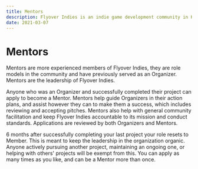 ```yaml
---
title: Mentors
description: Flyover Indies is an indie game development community in Kansas City in Midwest region. Join us for events and to connect with game developers in the area.
date: 2021-03-07
---
```


# Mentors

Mentors are more experienced members of Flyover Indies, they are role models in the community and have previously served as an Organizer. Mentors are the leadership of Flyover Indies.

Anyone who was an Organizer and successfully completed their project can apply to become a Mentor. Mentors help guide Organizers in their action plans, and assist however they can to make them a success, which includes reviewing and accepting pitches. Mentors also help with general community facilitation and keep Flyover Indies accountable to its mission and conduct standards. Applications are reviewed by both Organizers and Mentors.

6 months after successfully completing your last project your role resets to Member. This is meant to keep the leadership in the organization organic. Anyone actively pursuing another project, maintaining an ongoing one, or helping with others' projects will be exempt from this. You can apply as many times as you like, and can be a Mentor more than once.
